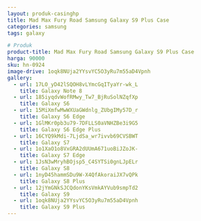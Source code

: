 ```yaml
---
layout: produk-casinghp
title: Mad Max Fury Road Samsung Galaxy S9 Plus Case
categories: samsung
tags: galaxy

# Produk
product-title: Mad Max Fury Road Samsung Galaxy S9 Plus Case
harga: 90000
sku: hn-0924
image-drive: 1oqk8NUja2YYsvYC5O3yRu7m55aD4Vpnh
gallery:
  - url: 17LO_yD42lSQOH8vLYmcGqITyaYr-wk_L
    title: Galaxy Note 8
  - url: 185iyqdvWofRMwy_Tw7_BjRuSolNZqfXp
    title: Galaxy S6
  - url: 15MiXmfwMwWXUaGWdnlg_ZUbgIMy57D_r
    title: Galaxy S6 Edge
  - url: 1GlMKr0pb3u79-7DFLLS0aVNHZBe3i9G5
    title: Galaxy S6 Edge Plus
  - url: 16CYQ9kMdi-7LjdSa_wr7ivvb69CVSBWT
    title: Galaxy S7
  - url: 1o1XaO1o8VxGRA2dUUmA671uoBiJZoJK-
    title: Galaxy S7 Edge
  - url: 1JsN3wMryhBOjsp5_C4SYTSi0gnLJpELr
    title: Galaxy S8
  - url: 1nyD45hammSDu9W-X4QfAkoraiJX7vQPk
    title: Galaxy S8 Plus
  - url: 12jYmGNkSJCQdonYKsVmkAYVub9smpTd2
    title: Galaxy S9
  - url: 1oqk8NUja2YYsvYC5O3yRu7m55aD4Vpnh
    title: Galaxy S9 Plus
---
```


